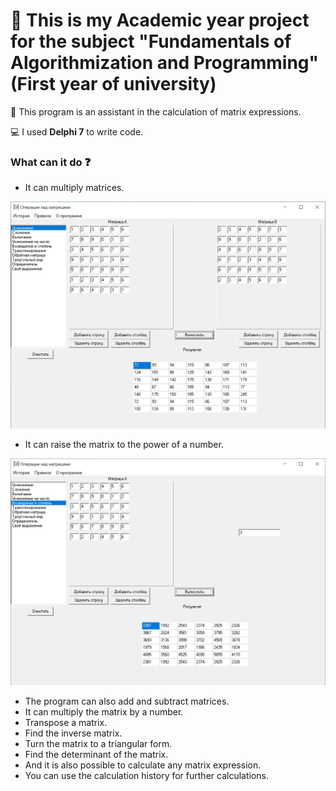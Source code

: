 # :pushpin: This is my Academic year project for the subject "Fundamentals of Algorithmization and Programming" (First year of university)

:notebook: This program is an assistant in the calculation of matrix expressions.

:computer: I used __Delphi 7__ to write code.

### What can it do :question:

- It can multiply matrices.

![](https://github.com/nika-doroshkevich/OAIP_Academic_year_project/blob/main/Screenshots_of_program/Matrix_calculator_1.png)

- It can raise the matrix to the power of a number.

![](https://github.com/nika-doroshkevich/OAIP_Academic_year_project/blob/main/Screenshots_of_program/Matrix_calculator_2.png)

- The program can also add and subtract matrices.
- It can multiply the matrix by a number.
- Transpose a matrix.
- Find the inverse matrix.
- Turn the matrix to a triangular form.
- Find the determinant of the matrix.
- And it is also possible to calculate any matrix expression.
- You can use the calculation history for further calculations.
